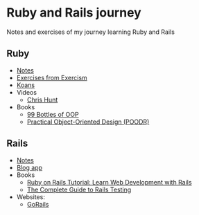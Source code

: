 # Ruby and Rails journey

Notes and exercises of my journey learning Ruby and Rails

## Ruby

- [Notes](ruby/NOTES.md)
- [Exercises from Exercism](www.exercism.org/tracks/ruby)
- [Koans](https://www.rubykoans.com/)
- Videos
  - [Chris Hunt](https://www.youtube.com/watch?v=7VdG0A40sc8&list=PLyILq4GtV9c_TmBRO9Oiyak7DXhbOP-W0&ab_channel=ChrisHunt)
- Books
  - [99 Bottles of OOP](https://sandimetz.com/99bottles)
  - [Practical Object-Oriented Design (POODR)](https://www.informit.com/store/practical-object-oriented-design-an-agile-primer-using-9780134456478?ranMID=24808)

## Rails

- [Notes](rails/NOTES.md)
- [Blog app](https://d1snj8sshb5u7m.cloudfront.net/Rails7.mp4)
- Books
  - [Ruby on Rails Tutorial: Learn Web Development with Rails](https://www.amazon.es/dp/0136702651)
  - [The Complete Guide to Rails Testing](https://www.codewithjason.com/complete-guide-to-rails-testing/)
- Websites:
  - [GoRails](https://gorails.com/)
